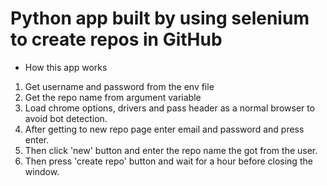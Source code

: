 # Python app built by using selenium to create repos in GitHub

<ul>
  <li>How this app works</li>
</ul>
<ol>
  <li>Get username and password from the env file</li>
  <li>Get the repo name from argument variable</li>
  <li>Load chrome options, drivers and pass header as a normal browser to avoid bot detection.</li>
  <li>After getting to new repo page enter email and password and press enter.</li>
  <li>Then click 'new' button and enter the repo name the got from the user.</li>
  <li>Then press 'create repo' button and wait for a hour before closing the window.</li>
</ol>
